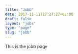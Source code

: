```yaml
---
title: "Jobb"
date: 2017-11-11T17:27:27+02:00
draft: false
layout: "jobs"
type: "page"
slug: "jobb"
---
```


This is the jobb page
